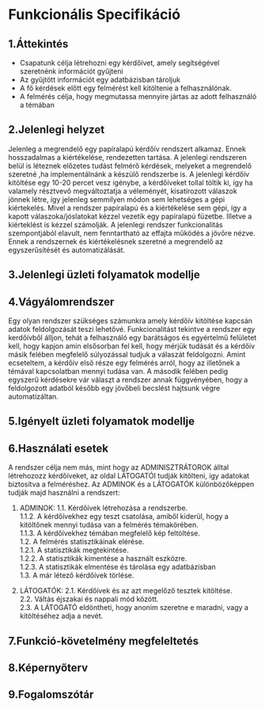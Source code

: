 # Funkcionális Specifikáció

## 1.Áttekintés
- Csapatunk célja létrehozni egy kérdőívet, amely segítségével szeretnénk információt gyűjteni
- Az gyűjtött információt egy adatbázisban tároljuk
- A fő kérdések előtt egy felmérést kell kitöltenie a felhasználónak.
- A felmérés célja, hogy megmutassa mennyire jártas az adott felhasználó a témában

## 2.Jelenlegi helyzet
Jelenleg a megrendelő egy papíralapú kérdőív rendszert alkamaz. Ennek hosszadalmas a kiértékelése,
rendezetten tartása. A jelenlegi rendszeren belül is léteznek előzetes tudást felmérő kérdések,
melyeket a megrendelő szeretné ,ha implementálnánk a készülő rendszerbe is. A jelenlegi kérdőív kitöltése
egy 10-20 percet vesz igénybe, a kérdőíveket tollal töltik ki, így ha valamely résztvevő megváltoztatja
a véleményét, kisatírozott válaszok jönnek létre, így jelenleg semmilyen módon sem lehetséges a gépi
kiértekelés. Mivel a rendszer papíralapú és a kiértékelése sem gépi, így a kapott válaszoka/jóslatokat
kézzel vezetik egy papíralapú füzetbe. Illetve a kiérteklést is kézzel számolják.
A jelenlegi rendszer funkcionalitás szempontjából elavult, nem fenntartható az effajta működés
a jövőre nézve. Ennek a rendszernek és kiértékelésnek szeretné a megrendelő az egyszerűsítését és automatizálását.

## 3.Jelenlegi üzleti folyamatok modellje

## 4.Vágyálomrendszer
Egy olyan rendszer szükséges számunkra amely kérdőív kitöltése kapcsán adatok feldolgozását teszi lehetővé. Funkcionalitást tekintve a rendszer egy kerdőívből álljon, tehát a felhasználó egy barátságos és egyértelmű felületet kell, hogy kapjon amin elsősorban fel kell, hogy mérjük tudását és a kérdőív másik felében megfelelő súlyozással tudjuk a válaszát feldolgozni. Amint ecseteltem, a kérdőív első része egy felmérés arról, hogy az illetőnek a témával kapcsolatban mennyi tudása van. A második felében pedig egyszerű kérdésekre vár választ a rendszer annak függvényében, hogy a feldolgozott adatból később egy jövőbeli becslést hajtsunk végre automatizáltan.

## 5.Igényelt üzleti folyamatok modellje

## 6.Használati esetek
A rendszer célja nem más, mint hogy az ADMINISZTRÁTOROK álltal létrehozozz kérdőíveket, az oldal LÁTOGATÓI tudják kitölteni, igy adatokat biztosítva a felméréshez.
Az ADMINOK és a LÁTOGATÓK különbözőképpen tudják majd használni a rendszert:

1. ADMINOK:
1.1. Kérdőívek létrehozása a rendszerbe. <br>
1.1.2. A kérdőívekhez egy teszt csatolása, amiből kiderül, hogy a kitöltőnek mennyi tudása van a felmérés témakörében. <br>
1.1.3. A kérdőívekhez témában megfelelő kép feltöltése. <br>
1.2. A felmérés statisztikáinak elérése. <br>
1.2.1. A statisztikák megtekintése. <br>
1.2.2. A statisztikák kimentése a használt eszközre. <br>
1.2.3. A statisztikák elmentése és tárolása egy adatbázisban <br>
1.3. A már létező kérdőívek törlése. <br>

2. LÁTOGATÓK:
2.1. Kérdőívek és az azt megelőző tesztek kitöltése. <br>
2.2. Váltás éjszakai és nappali mód között. <br>
2.3. A LÁTOGATÓ eldöntheti, hogy anonim szeretne e maradni, vagy a kitöltéséhez adja a nevét. <br>

## 7.Funkció-követelmény megfeleltetés

## 8.Képernyőterv

## 9.Fogalomszótár
